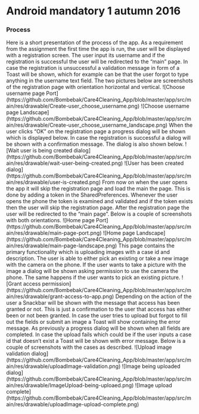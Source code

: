 <h1>Android mandatory 1 autumn 2016</h1>
<h3>Process</h3>
Here is a short presentation of the process of the app. 
As a requirement from the assignment the first time the app is run, the user will be displayed with a registration screen. 
The user input its username and if the registration is successful the user will be redirected to the “main” page. 
In case the registration is unsuccessful a validation message in form of a Toast will be shown, 
which for example can be that the user forgot to type anything in the username text field. 
The two pictures below are screenshots of the registration page with orientation horizontal and vertical. 
![Choose username page Port](https://github.com/Bombebak/Care4Cleaning_App/blob/master/app/src/main/res/drawable/Create-user_choose_username.png)
![Choose username page Landscape](https://github.com/Bombebak/Care4Cleaning_App/blob/master/app/src/main/res/drawable/Create-user_choose_username_landscape.png)
When the user clicks “OK” on the registration page a progress dialog will be shown which is displayed below. 
In case the registration is successful a dialog will be shown with a confirmation message. The dialog is also shown below.
![Wait user is being created dialog](https://github.com/Bombebak/Care4Cleaning_App/blob/master/app/src/main/res/drawable/wait-user-being-created.png)
![User has been created dialog](https://github.com/Bombebak/Care4Cleaning_App/blob/master/app/src/main/res/drawable/user-is-created.png)
From now on when the user opens the app it will skip the registration page and load the main the page. This is done by adding a token in the SharedPreferences. Whenever the user opens the phone the token is examined and validated and if the token exists then the user will skip the registration page. 
After the registration page the user will be redirected to the “main page”. Below is a couple of screenshots with both orientations.
![Home page Port](https://github.com/Bombebak/Care4Cleaning_App/blob/master/app/src/main/res/drawable/main-page-port.png)
![Home page Landscape](https://github.com/Bombebak/Care4Cleaning_App/blob/master/app/src/main/res/drawable/main-page-landscape.png)
This page contains the primary functionality which is uploading images with a case id and description. 
The user is able to either pick an existing or take a new image with the camera on the phone. 
If the user wants to take a picture with the image a dialog will be shown asking permission to use the camera the phone. 
The same happens if the user wants to pick an existing picture.
![Grant access permission](https://github.com/Bombebak/Care4Cleaning_App/blob/master/app/src/main/res/drawable/grant-access-to-app.png)
Depending on the action of the user a Snackbar will be shown with the message that access has been granted or not. 
This is just a confirmation to the user that access has either been or not been granted. 
In case the user tries to upload but forgot to fill out the fields or submit an image a Toast will show containing the error message. 
As previously a progress dialog will be shown when all fields are completed. 
In case the upload fails which could be if the user inputs a case id that doesn’t exist a Toast will be shown with error message. 
Below is a couple of screenshots with the cases as described. 
![Upload image validation dialog](https://github.com/Bombebak/Care4Cleaning_App/blob/master/app/src/main/res/drawable/uploadImage-validation.png)
![Image being uploaded dialog](https://github.com/Bombebak/Care4Cleaning_App/blob/master/app/src/main/res/drawable/ImageUpload-being-uploaed.png)
![Image upload complete](https://github.com/Bombebak/Care4Cleaning_App/blob/master/app/src/main/res/drawable/uploadImage-upload-complete.png)
